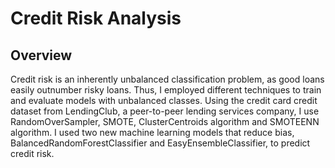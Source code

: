 # Credit Risk Analysis
## Overview
Credit risk is an inherently unbalanced classification problem, as good loans easily outnumber risky loans. Thus, I employed different techniques to train and evaluate models with unbalanced classes. Using the credit card credit dataset from LendingClub, a peer-to-peer lending services company, I use  RandomOverSampler, SMOTE, ClusterCentroids algorithm and SMOTEENN algorithm. I used two new machine learning models that reduce bias, BalancedRandomForestClassifier and EasyEnsembleClassifier, to predict credit risk.


